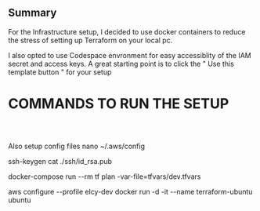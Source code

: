 ## Summary
For the Infrastructure setup, l decided to use docker containers to reduce the stress of setting up Terraform on your local pc.

I also opted to use Codespace envronment for easy accessiblity of the IAM secret and access keys. A great starting point is to click the " Use this template button " for your setup

# COMMANDS TO RUN THE SETUP
```docker-compose run --rm tf init
```

```docker-compose run --rm tf fmt
```
```docker-compose run --rm tf validate
```

Also setup config files
nano ~/.aws/config

ssh-keygen
cat ./ssh/id_rsa.pub


docker-compose run --rm tf plan -var-file=tfvars/dev.tfvars


aws configure --profile elcy-dev
docker run -d -it --name terraform-ubuntu ubuntu 